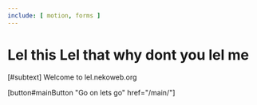 ```yaml
---
include: [ motion, forms ]
---
```


# Lel this Lel that why dont you lel me

[#subtext]
    Welcome to lel.nekoweb.org

[button#mainButton "Go on lets go" href="/main/"]
